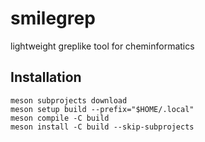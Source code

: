 # smilegrep
lightweight greplike tool for cheminformatics

## Installation

```
meson subprojects download
meson setup build --prefix="$HOME/.local"
meson compile -C build
meson install -C build --skip-subprojects
```
